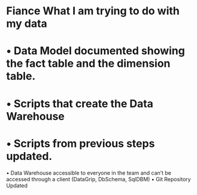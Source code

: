 # Fiance What I am trying to do with my data


# •	Data Model documented showing the fact table and the dimension table.
# •	Scripts that create the Data Warehouse 
# •	Scripts from previous steps updated.
•	Data Warehouse accessible to everyone in the team and can’t be accessed through a client (DataGrip, DbSchema, SqlDBM)
•	Git Repository Updated
